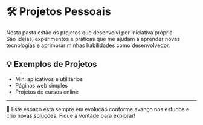 # 🛠️ Projetos Pessoais

Nesta pasta estão os projetos que desenvolvi por iniciativa própria.  
São ideias, experimentos e práticas que me ajudam a aprender novas tecnologias e aprimorar minhas habilidades como desenvolvedor.

## 💡 Exemplos de Projetos

- Mini aplicativos e utilitários
- Páginas web simples
- Projetos de cursos online

---

📌 Este espaço está sempre em evolução conforme avanço nos estudos e crio novas soluções. Fique à vontade para explorar!
